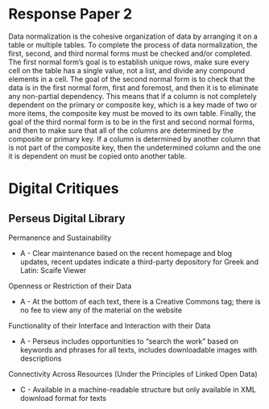 # Response Paper 2

Data normalization is the cohesive organization of data by arranging it on a table or multiple tables. To complete the process of data normalization, the first, second, and third normal forms must be checked and/or completed. The first normal form’s goal is to establish unique rows, make sure every cell on the table has a single value, not a list, and divide any compound elements in a cell. The goal of the second normal form is to check that the data is in the first normal form, first and foremost, and then it is to eliminate any non-partial dependency. This means that if a column is not completely dependent on the primary or composite key, which is a key made of two or more items, the composite key must be moved to its own table. Finally, the goal of the third normal form is to be in the first and second normal forms, and then to make sure that all of the columns are determined by the composite or primary key. If a column is determined by another column that is not part of the composite key, then the undetermined column and the one it is dependent on must be copied onto another table. 

# Digital Critiques

## Perseus Digital Library 

Permanence and Sustainability

- A - Clear maintenance based on the recent homepage and blog updates, recent updates indicate a third-party depository for Greek and Latin: Scaife Viewer

Openness or Restriction of their Data

- A - At the bottom of each text, there is a Creative Commons tag; there is no fee to view any of the material on the website 

Functionality of their Interface and Interaction with their Data

- A - Perseus includes opportunities to “search the work” based on keywords and phrases for all texts, includes downloadable images with descriptions 

Connectivity Across Resources (Under the Principles of Linked Open Data)

- C - Available in a machine-readable structure but only available in XML download format for texts

